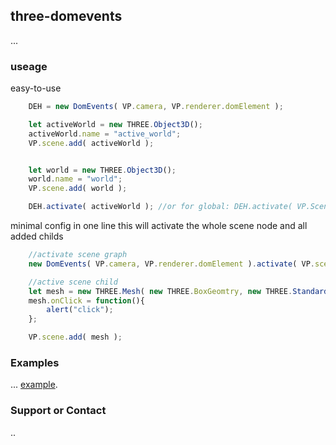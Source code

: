 ## three-domevents

...
### useage

easy-to-use

```javascript
    DEH = new DomEvents( VP.camera, VP.renderer.domElement );

    let activeWorld = new THREE.Object3D();
    activeWorld.name = "active_world";
    VP.scene.add( activeWorld );


    let world = new THREE.Object3D();
    world.name = "world";
    VP.scene.add( world );

    DEH.activate( activeWorld ); //or for global: DEH.activate( VP.Scene )
```

minimal config in one line
this will activate the whole scene node and all added childs

```javascript
    //activate scene graph
    new DomEvents( VP.camera, VP.renderer.domElement ).activate( VP.scene );

    //active scene child
    let mesh = new THREE.Mesh( new THREE.BoxGeomtry, new THREE.StandardMeshMaterial() );
    mesh.onClick = function(){
        alert("click");
    };

    VP.scene.add( mesh );
```



### Examples

... [example](https://i3ernie.github.io/three-domevents/example).

### Support or Contact

..
